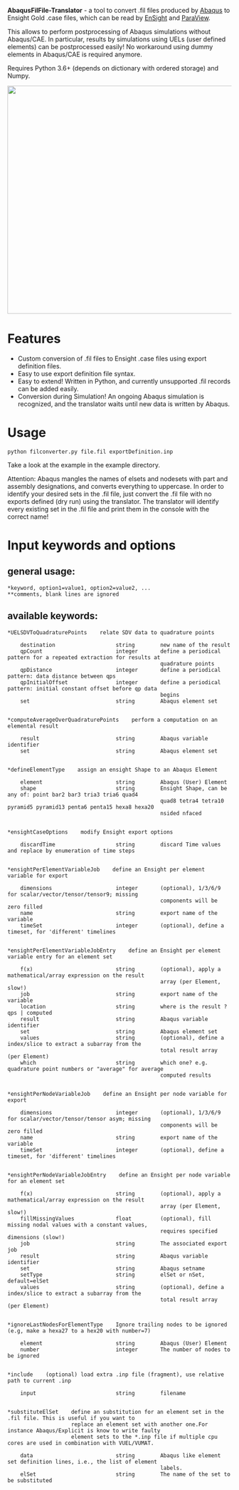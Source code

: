 **AbaqusFilFile-Translator** - a tool to convert .fil files produced by 
[Abaqus](https://www.3ds.com/products-services/simulia/products/abaqus/) to
Ensight Gold .case files, which can be read by 
[EnSight](https://www.ansys.com/products/fluids/ansys-ensight) 
and [ParaView](https://www.paraview.org/).

This allows to perform postprocessing of Abaqus simulations without Abaqus/CAE.
In particular, results by simulations using UELs (user defined elements) can 
be postprocessed easily! No workaround using dummy elements in Abaqus/CAE is required 
anymore.

Requires Python 3.6+ (depends on dictionary with ordered storage) and Numpy.

<p align="center">
  <img width="512" height="512" src="./share/hacc_disp_boomerang_10c.gif">
</p>


Features
===========================
*  Custom conversion  of .fil files to Ensight .case files using export definition files.
*  Easy to use export definition file syntax.
*  Easy to extend! Written in Python, and currently unsupported .fil records can be added easily.
*  Conversion during Simulation! An ongoing Abaqus simulation is recognized, and the translator waits until new data is written by Abaqus.

Usage
===========================

    python filconverter.py file.fil exportDefinition.inp
    
Take a look at the example in the example directory.

Attention: Abaqus mangles the names of elsets and nodesets with part and assembly designations, and converts everything to uppercase. 
In order to identify your desired sets in the .fil file, just convert the .fil file with no exports defined (dry run) using the translator.
The translator will identify every existing set in the .fil file and print them in the console with the correct name!

Input keywords and options
===========================

general usage: 
--------------
    
    *keyword, option1=value1, option2=value2, ...
    **comments, blank lines are ignored

available keywords:
-------------------

    *UELSDVToQuadraturePoints    relate SDV data to quadrature points

        destination                   string        new name of the result
        qpCount                       integer       define a periodical pattern for a repeated extraction for results at
                                                    quadrature points
        qpDistance                    integer       define a periodical pattern: data distance between qps
        qpInitialOffset               integer       define a periodical pattern: initial constant offset before qp data
                                                    begins
        set                           string        Abaqus element set


    *computeAverageOverQuadraturePoints    perform a computation on an elemental result

        result                        string        Abaqus variable identifier
        set                           string        Abaqus element set


    *defineElementType    assign an ensight Shape to an Abaqus Element

        element                       string        Abaqus (User) Element
        shape                         string        Ensight Shape, can be any of: point bar2 bar3 tria3 tria6 quad4
                                                    quad8 tetra4 tetra10 pyramid5 pyramid13 penta6 penta15 hexa8 hexa20
                                                    nsided nfaced


    *ensightCaseOptions    modify Ensight export options

        discardTime                   string        discard Time values and replace by enumeration of time steps


    *ensightPerElementVariableJob    define an Ensight per element variable for export

        dimensions                    integer       (optional), 1/3/6/9 for scalar/vector/tensor/tensor9; missing
                                                    components will be zero filled
        name                          string        export name of the variable
        timeSet                       integer       (optional), define a timeset, for 'different' timelines


    *ensightPerElementVariableJobEntry    define an Ensight per element variable entry for an element set

        f(x)                          string        (optional), apply a mathematical/array expression on the result
                                                    array (per Element, slow!)
        job                           string        export name of the variable
        location                      string        where is the result ? qps | computed
        result                        string        Abaqus variable identifier
        set                           string        Abaqus element set
        values                        string        (optional), define a index/slice to extract a subarray from the
                                                    total result array (per Element)
        which                         string        which one? e.g. quadrature point numbers or "average" for average
                                                    computed results


    *ensightPerNodeVariableJob    define an Ensight per node variable for export

        dimensions                    integer       (optional), 1/3/6/9 for scalar/vector/tensor/tensor asym; missing
                                                    components will be zero filled
        name                          string        export name of the variable
        timeSet                       integer       (optional), define a timeset, for 'different' timelines


    *ensightPerNodeVariableJobEntry    define an Ensight per node variable for an element set

        f(x)                          string        (optional), apply a mathematical/array expression on the result
                                                    array (per Element, slow!)
        fillMissingValues             float         (optional), fill missing nodal values with a constant values,
                                                    requires specified dimensions (slow!)
        job                           string        The associated export job
        result                        string        Abaqus variable identifier
        set                           string        Abaqus setname
        setType                       string        elSet or nSet, default=elSet
        values                        string        (optional), define a index/slice to extract a subarray from the
                                                    total result array (per Element)


    *ignoreLastNodesForElementType    Ignore trailing nodes to be ignored (e.g, make a hexa27 to a hex20 with number=7)

        element                       string        Abaqus (User) Element
        number                        integer       The number of nodes to be ignored


    *include    (optional) load extra .inp file (fragment), use relative path to current .inp

        input                         string        filename


    *substituteElSet    define an substitution for an element set in the .fil file. This is useful if you want to
                        replace an element set with another one.For instance Abaqus/Explicit is know to write faulty
                        element sets to the *.inp file if multiple cpu cores are used in combination with VUEL/VUMAT.

        data                          string        Abaqus like element set definition lines, i.e., the list of element
                                                    labels.
        elSet                         string        The name of the set to be substituted
